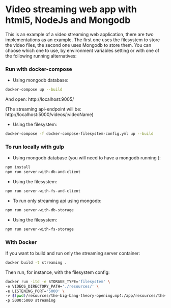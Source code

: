 # Video streaming web app with html5, NodeJs and Mongodb
This is an example of a video streaming web application, there are two implementations as an example.
The first one uses the filesystem to store the video files, the second one uses Mongodb to store them.
You can choose which one to use, by environment variables setting or with one of the following running alternatives:


### Run with docker-compose
* Using mongodb database: 
```bash
docker-compose up --build
```
And open: http://localhost:9005/

(The streaming api-endpoint will be:
http://localhost:5000/videos/:videoName)

* Using the filesystem: 
```bash
docker-compose -f docker-compose-filesystem-config.yml up --build
```


### To run locally with gulp
* Using mongodb database (you will need to have a mongodb running ):
```bash
npm install
npm run server-with-db-and-client
```
* Using the filesystem:
```bash
npm run server-with-fs-and-client
```

* To run only streaming api using mongodb:
```bash
npm run server-with-db-storage
```
* Using the filesystem:
```bash
npm run server-with-fs-storage
```


### With Docker
If you want to build and run only the streaming server container:
```bash
docker build -t streaming .
```

Then run, for instance, with the filesystem config:
```bash
docker run -itd -e STORAGE_TYPE='filesystem' \
-e VIDEOS_DIRECTORY_PATH='./resources/' \
-e LISTENING_PORT='5000' \
-v $(pwd)/resources/the-big-bang-theory-opening.mp4:/app/resources/the-big-bang-theory-opening.mp4 \
-p 5000:5000 streaming
```